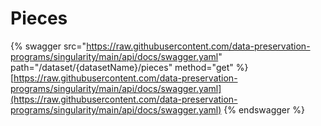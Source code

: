 # Pieces

{% swagger src="https://raw.githubusercontent.com/data-preservation-programs/singularity/main/api/docs/swagger.yaml" path="/dataset/{datasetName}/pieces" method="get" %}
[https://raw.githubusercontent.com/data-preservation-programs/singularity/main/api/docs/swagger.yaml](https://raw.githubusercontent.com/data-preservation-programs/singularity/main/api/docs/swagger.yaml)
{% endswagger %}
